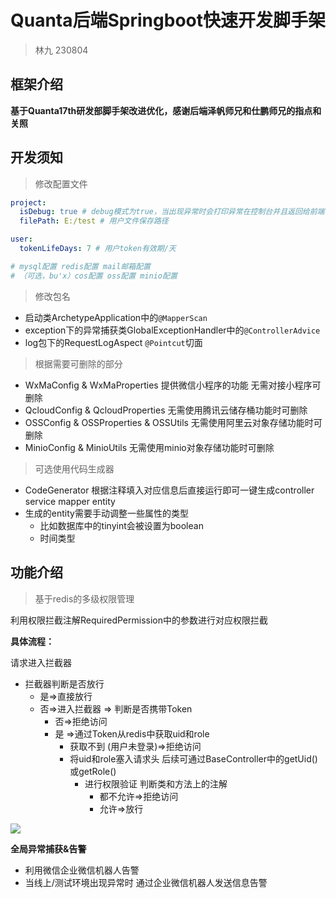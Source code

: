 # Quanta后端Springboot快速开发脚手架

> 林九 230804

## 框架介绍

**基于Quanta17th研发部脚手架改进优化，感谢后端泽帆师兄和仕鹏师兄的指点和关照**

## 开发须知

> 修改配置文件

```yaml
project:
  isDebug: true # debug模式为true，当出现异常时会打印异常在控制台并且返回给前端，false则不会
  filePath: E:/test # 用户文件保存路径

user:
  tokenLifeDays: 7 # 用户token有效期/天

# mysql配置 redis配置 mail邮箱配置
# （可选，bu'x）cos配置 oss配置 minio配置
```

> 修改包名

- 启动类ArchetypeApplication中的`@MapperScan`
- exception下的异常捕获类GlobalExceptionHandler中的`@ControllerAdvice`
- log包下的RequestLogAspect `@Pointcut`切面

> 根据需要可删除的部分

- WxMaConfig & WxMaProperties 提供微信小程序的功能 无需对接小程序可删除
- QcloudConfig & QcloudProperties 无需使用腾讯云储存桶功能时可删除
- OSSConfig & OSSProperties & OSSUtils 无需使用阿里云对象存储功能时可删除
- MinioConfig & MinioUtils 无需使用minio对象存储功能时可删除

> 可选使用代码生成器

- CodeGenerator 根据注释填入对应信息后直接运行即可一键生成controller service mapper entity
- 生成的entity需要手动调整一些属性的类型
    - 比如数据库中的tinyint会被设置为boolean
    - 时间类型

## 功能介绍

> 基于redis的多级权限管理

利用权限拦截注解RequiredPermission中的参数进行对应权限拦截

**具体流程：**

请求进入拦截器

- 拦截器判断是否放行
  - 是=>直接放行
  - 否=>进入拦截器 => 判断是否携带Token
    - 否=>拒绝访问
    - 是 =>通过Token从redis中获取uid和role
      - 获取不到 (用户未登录)=>拒绝访问
      - 将uid和role塞入请求头 后续可通过BaseController中的getUid()或getRole()
        - 进行权限验证 判断类和方法上的注解
          - 都不允许=>拒绝访问
          - 允许=>放行

![](https://images-new-1309295650.cos.ap-guangzhou.myqcloud.com/note/20230804010111.png)

**全局异常捕获&告警**

- 利用微信企业微信机器人告警
- 当线上/测试环境出现异常时 通过企业微信机器人发送信息告警



